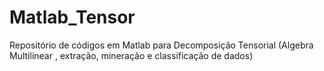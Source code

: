 # Matlab_Tensor
Repositório de códigos em Matlab para Decomposição Tensorial (Algebra Multilinear , extração, mineração e classificação de dados)
